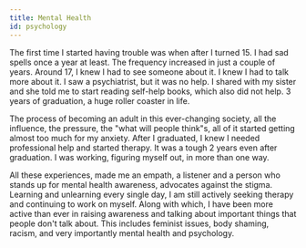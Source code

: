 ```yaml
---
title: Mental Health
id: psychology
---
```

The first time I started having trouble was when after I turned 15. I had sad spells once a year at least. The frequency increased in just a couple of years. Around 17, I knew I had to see someone about it. I knew I had to talk more about it. I saw a psychiatrist, but it was no help. I shared with my sister and she told me to start reading self-help books, which also did not help. 3 years of graduation, a huge roller coaster in life. 

The process of becoming an adult in this ever-changing society, all the influence, the pressure, the "what will people think"s, all of it started getting almost too much for my anxiety. After I graduated, I knew I needed professional help and started therapy. It was a tough 2 years even after graduation. I was working, figuring myself out, in more than one way. 

All these experiences, made me an empath, a listener and a person who stands up for mental health awareness, advocates against the stigma. Learning and unlearning every single day, I am still actively seeking therapy and continuing to work on myself. Along with which, I have been more active than ever in raising awareness and talking about important things that people don't talk about. This includes feminist issues, body shaming, racism, and very importantly mental health and psychology.